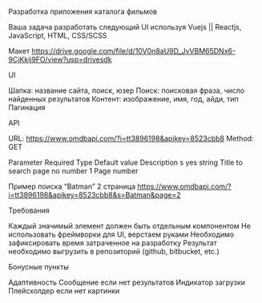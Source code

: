Разработка приложения каталога фильмов

Ваша задача разработать следующий UI используя Vuejs || Reactjs, JavaScript, HTML, CSS/SCSS

Макет
https://drive.google.com/file/d/10V0n8aU9D_JvVBM65DNx6-9CjKkij9FO/view?usp=drivesdk

UI

Шапка: название сайта, поиск, юзер
Поиск: поисковая фраза, число найденных результатов
Контент: изображение, имя, год, айди, тип
Пагинация

API

URL: https://www.omdbapi.com/?i=tt3896198&apikey=8523cbb8
Method: GET

Parameter	Required	Type	Default value	Description
s	yes	string		Title to search
page	no	number	1	Page number

Пример поиска “Batman” 2 страница
https://www.omdbapi.com/?i=tt3896198&apikey=8523cbb8&s=Batman&page=2


Требования

Каждый значимый элемент должен быть отдельным компонентом
Не использовать фреймворки для UI, верстаем руками
Необходимо зафиксировать время затраченное на разработку
Результат необходимо выгрузить в репозиторий (github, bitbucket, etc.)


Бонусные пункты

Адаптивность
Сообщение если нет результатов
Индикатор загрузки
Плейсхолдер если нет картинки